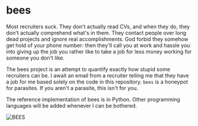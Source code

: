 # bees

Most recruiters suck. They don't actually read CVs, and when they do, they don't actually comprehend what's in them. They contact people over long dead projects and ignore real accomplishments. God forbid they somehow get hold of your phone number: then they'll call you at work and hassle you into giving up the job you rather like to take a job for less money working for someone you don't like.

The bees project is an attempt to quantify exactly how stupid some recruiters can be. I await an email from a recruiter telling me that they have a job for me based solely on the code in this repository. `bees` is a honeypot for parasites. If you aren't a parasite, this isn't for you.

The reference implementation of bees is in Python. Other programming languages will be added whenever I can be bothered.

![BEES](https://i.imgur.com/R1raY.gif)
